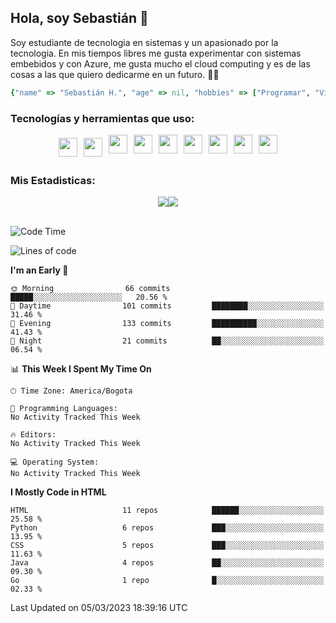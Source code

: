 ## Hola, soy Sebastián 👋

Soy estudiante de tecnologia en sistemas y un apasionado por la tecnologia.
En mis tiempos libres me gusta experimentar con sistemas embebidos y con Azure, me gusta mucho el cloud computing y es de las cosas a las que quiero dedicarme en un futuro. 🚀🌠

```Ruby
{"name" => "Sebastián H.", "age" => nil, "hobbies" => ["Programar", "Videojuegos", "Aprender nuevas cosas"]}
```


### Tecnologías y herramientas que uso: 
<div style="display: flex; flex-direction: row; justify-content: center;">
  <img src="https://cdn.svgporn.com/logos/ruby.svg" width="30px" height="30px" hspace="5" vspace="5"/>
  <img src="https://cdn.svgporn.com/logos/python.svg" width="30px" height="30px" hspace="5" vspace="5"/>
  <img src="https://cdn.svgporn.com/logos/javascript.svg" width="30px" height="30px" hspace="5"/>
    <img src="https://cdn.svgporn.com/logos/vue.svg" width="30px" height="30px" hspace="5"/>
  <img src="https://cdn.svgporn.com/logos/arduino.svg" width="30px" height="30px" hspace="5"/>
<!--   <img src="https://cdn.svgporn.com/logos/raspberry-pi.svg" width="30px" height="30px" hspace="5"/>
  <img src="https://cdn.svgporn.com/logos/google-cloud.svg" width="30px" height="30px" hspace="5"/>
  <img src="https://cdn.svgporn.com/logos/azure-icon.svg" width="30px" height="30px" hspace="5"/> -->
  <img src="https://cdn.svgporn.com/logos/bash-icon.svg" width="30px" height="30px" hspace="5"/>
  <img src="https://cdn.svgporn.com/logos/visual-studio-code.svg" width="30px" height="30px" hspace="5"/>
  <img src="https://cdn.svgporn.com/logos/intellij-idea.svg" width="30px" height="30px" hspace="5"/>
  <img src="https://cdn.svgporn.com/logos/hyper.svg" width="30px" height="30px" hspace="5"/>
</div>


 ### Mis Estadisticas: 
 
 
<div style="display: flex; flex-direction: row; justify-content: center;">
  <img src="https://www.codewars.com/users/Sebas1012/badges/micro"/>
<!--   <img src="https://wakatime.com/badge/user/31bb2cbb-77e5-4675-9c9f-d6e01498f94d.svg"/> -->
  <img src="https://visitor-badge.laobi.icu/badge?page_id=Sebas1012.Sebas1012%22"/>
</div>

<br>

<!--START_SECTION:waka-->
![Code Time](http://img.shields.io/badge/Code%20Time-443%20hrs%2035%20mins-blue)

![Lines of code](https://img.shields.io/badge/From%20Hello%20World%20I%27ve%20Written-74.0%20thousand%20lines%20of%20code-blue)

**I'm an Early 🐤** 

```text
🌞 Morning                66 commits          █████░░░░░░░░░░░░░░░░░░░░   20.56 % 
🌆 Daytime                101 commits         ████████░░░░░░░░░░░░░░░░░   31.46 % 
🌃 Evening                133 commits         ██████████░░░░░░░░░░░░░░░   41.43 % 
🌙 Night                  21 commits          ██░░░░░░░░░░░░░░░░░░░░░░░   06.54 % 
```


📊 **This Week I Spent My Time On** 

```text
🕑︎ Time Zone: America/Bogota

💬 Programming Languages: 
No Activity Tracked This Week

🔥 Editors: 
No Activity Tracked This Week

💻 Operating System: 
No Activity Tracked This Week
```

**I Mostly Code in HTML** 

```text
HTML                     11 repos            ██████░░░░░░░░░░░░░░░░░░░   25.58 % 
Python                   6 repos             ███░░░░░░░░░░░░░░░░░░░░░░   13.95 % 
CSS                      5 repos             ███░░░░░░░░░░░░░░░░░░░░░░   11.63 % 
Java                     4 repos             ██░░░░░░░░░░░░░░░░░░░░░░░   09.30 % 
Go                       1 repo              █░░░░░░░░░░░░░░░░░░░░░░░░   02.33 % 
```




 Last Updated on 05/03/2023 18:39:16 UTC
<!--END_SECTION:waka-->
